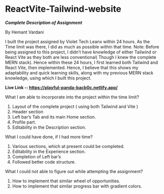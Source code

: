 # ReactVite-Tailwind-website

***Complete Description of Assignment***

By Hemant Vardani

I built the project assigned by Violet Tech Leanx within 24 hours. As the Time limit was there, I
did as much as possible within that time.
Note: Before being assigned to this project, I didn’t have knowledge of either Tailwind or
React Vite as they both are less conventional( Though I knew the complete MERN stack).
Hence within these 24 hours, I first learned both Tailwind and React Vite, then implemented.
Hence, I believe that this shows my adaptability and quick learning skills, along with my
previous MERN stack knowledge, using which I built this project.

**Live Link -: https://playful-panda-bacb0c.netlify.app/**

What I am able to incorporate into the project within the time limit?
1. Layout of the complete project ( using both Tailwind and Vite )
2. Header section
3. Left bar’s Tab and its main Home section.
4. Profile part.
5. Editability in the Description section.

What I could have done, if I had more time?
1. Various sections, which at present could be completed.
2. Editability in the Experience section.
3. Completion of Left bar’s
4. Followed better code structure.
   
What I could not able to figure out while attempting the assignment?
1. How to implement that similar wheel of opportunities.
2. How to implement that similar progress bar with gradient colors.

